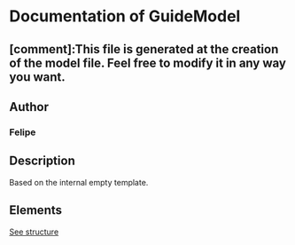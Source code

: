 # Documentation of GuideModel

[comment]:This file is generated at the creation of the model file. Feel free to modify it in any way you want. 
---

## Author
### Felipe

## Description

Based on the internal empty template.

## Elements

[See structure](New%20Model_structure.md)

